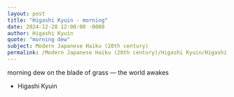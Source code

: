 ```yaml
---
layout: post
title: "Higashi Kyuin - morning"
date: 2024-12-28 12:00:00 -0000
author: Higashi Kyuin
quote: "morning dew"
subject: Modern Japanese Haiku (20th century)
permalink: /Modern Japanese Haiku (20th century)/Higashi Kyuin/Higashi Kyuin - morning
---
```


morning dew
on the blade of grass —
the world awakes


- Higashi Kyuin
